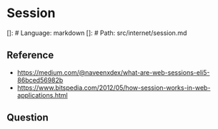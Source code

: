 # Session

[]: # Language: markdown
[]: # Path: src/internet/session.md

## Reference
- https://medium.com/@naveenxdex/what-are-web-sessions-eli5-86bced56982b
- https://www.bitspedia.com/2012/05/how-session-works-in-web-applications.html

## Question

